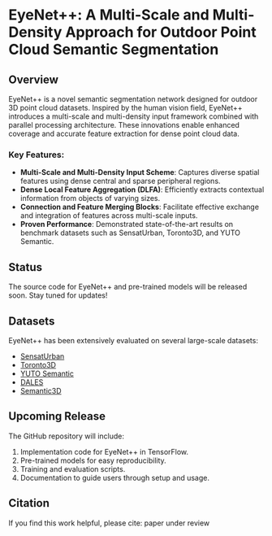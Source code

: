 # EyeNet++: A Multi-Scale and Multi-Density Approach for Outdoor Point Cloud Semantic Segmentation

## Overview
EyeNet++ is a novel semantic segmentation network designed for outdoor 3D point cloud datasets. Inspired by the human vision field, EyeNet++ introduces a multi-scale and multi-density input framework combined with parallel processing architecture. These innovations enable enhanced coverage and accurate feature extraction for dense point cloud data.

### Key Features:
- **Multi-Scale and Multi-Density Input Scheme**: Captures diverse spatial features using dense central and sparse peripheral regions.
- **Dense Local Feature Aggregation (DLFA)**: Efficiently extracts contextual information from objects of varying sizes.
- **Connection and Feature Merging Blocks**: Facilitate effective exchange and integration of features across multi-scale inputs.
- **Proven Performance**: Demonstrated state-of-the-art results on benchmark datasets such as SensatUrban, Toronto3D, and YUTO Semantic.

## Status
The source code for EyeNet++ and pre-trained models will be released soon. Stay tuned for updates!

## Datasets
EyeNet++ has been extensively evaluated on several large-scale datasets:
- [SensatUrban](https://github.com/QingyongHu/SensatUrban)
- [Toronto3D](https://github.com/Toronto3D/Toronto3D)
- [YUTO Semantic](https://huggingface.co/datasets/ausmlab/yuto-semantic)
- [DALES](https://github.com/DALES/DALES)
- [Semantic3D](http://www.semantic3d.net/)

## Upcoming Release
The GitHub repository will include:
1. Implementation code for EyeNet++ in TensorFlow.
2. Pre-trained models for easy reproducibility.
3. Training and evaluation scripts.
4. Documentation to guide users through setup and usage.

## Citation
If you find this work helpful, please cite:
paper under review
